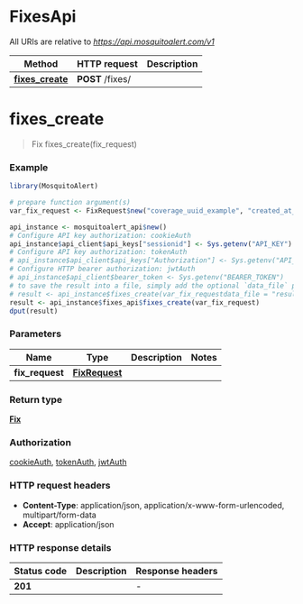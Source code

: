# FixesApi

All URIs are relative to *https://api.mosquitoalert.com/v1*

Method | HTTP request | Description
------------- | ------------- | -------------
[**fixes_create**](FixesApi.md#fixes_create) | **POST** /fixes/ | 


# **fixes_create**
> Fix fixes_create(fix_request)



### Example
```R
library(MosquitoAlert)

# prepare function argument(s)
var_fix_request <- FixRequest$new("coverage_uuid_example", "created_at_example", "sent_at_example", FixLocationRequest$new(123, 123), 123) # FixRequest | 

api_instance <- mosquitoalert_api$new()
# Configure API key authorization: cookieAuth
api_instance$api_client$api_keys["sessionid"] <- Sys.getenv("API_KEY")
# Configure API key authorization: tokenAuth
# api_instance$api_client$api_keys["Authorization"] <- Sys.getenv("API_KEY")
# Configure HTTP bearer authorization: jwtAuth
# api_instance$api_client$bearer_token <- Sys.getenv("BEARER_TOKEN")
# to save the result into a file, simply add the optional `data_file` parameter, e.g.
# result <- api_instance$fixes_create(var_fix_requestdata_file = "result.txt")
result <- api_instance$fixes_api$fixes_create(var_fix_request)
dput(result)
```

### Parameters

Name | Type | Description  | Notes
------------- | ------------- | ------------- | -------------
 **fix_request** | [**FixRequest**](FixRequest.md)|  | 

### Return type

[**Fix**](Fix.md)

### Authorization

[cookieAuth](../README.md#cookieAuth), [tokenAuth](../README.md#tokenAuth), [jwtAuth](../README.md#jwtAuth)

### HTTP request headers

 - **Content-Type**: application/json, application/x-www-form-urlencoded, multipart/form-data
 - **Accept**: application/json

### HTTP response details
| Status code | Description | Response headers |
|-------------|-------------|------------------|
| **201** |  |  -  |

